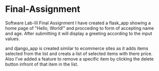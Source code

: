 # Final-Assignment
Software Lab-III Final Assignment
I have created a flask_app showing a home page of "Hello, World!" and procceding to form of accepting name and age. After submitting it will display a greeting according to the input values.

and django_app is created similar to ecommerce sites as it adds items selected from the list and creats a list of selected items with there price. Also I've added a feature to remove a specific item by clicking the delete button infront of that item in the list.
